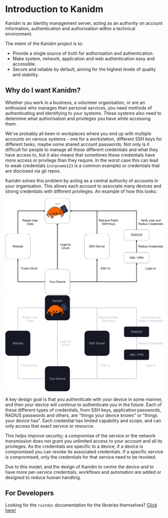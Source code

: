 # Introduction to Kanidm

Kanidm is an identity management server, acting as an authority on account information,
authentication and authorisation within a technical environment.

The intent of the Kanidm project is to:

- Provide a single source of truth for authorisation and authentication.
- Make system, network, application and web authentication easy and accessible.
- Secure and reliable by default, aiming for the highest levels of quality and stability.

## Why do I want Kanidm?

Whether you work in a business, a volunteer organisation, or are an enthusiast who manages their
personal services, you need methods of authenticating and identifying to your systems. These systems
also need to determine what authorisation and privileges you have while accessing them.

We've probably all been in workplaces where you end up with multiple accounts on various systems -
one for a workstation, different SSH keys for different tasks, maybe some shared account passwords.
Not only is it difficult for people to manage all these different credentials and what they have
access to, but it also means that sometimes these credentials have more access or privilege than
they require. In the worst case this can lead to weak credentials (`corpname123` is a common
example) or credentials that are disclosed via git repos.

Kanidm solves this problem by acting as a central authority of accounts in your organisation. This
allows each account to associate many devices and strong credentials with different privileges. An
example of how this looks:

<img src="images/KanidmUseCases-Light.png" alt="Kanidm Use Case Diagram" class="light-mode-only" />
<img src="images/KanidmUseCases-Dark.png" alt="Kanidm Use Case Diagram" class="dark-mode-only" />

A key design goal is that you authenticate with your device in some manner, and then your device
will continue to authenticate you in the future. Each of these different types of credentials, from
SSH keys, application passwords, RADIUS passwords and others, are "things your device knows" or
"things your device has". Each credential has limited capability and scope, and can only access that
exact service or resource.

This helps improve security; a compromise of the service or the network transmission does not grant
you unlimited access to your account and all its privileges. As the credentials are specific to a
device, if a device is compromised you can revoke its associated credentials. If a specific service
is compromised, only the credentials for that service need to be revoked.

Due to this model, and the design of Kanidm to centre the device and to have more per-service
credentials, workflows and automation are added or designed to reduce human handling.

## For Developers

Looking for the `rustdoc` documentation for the libraries themselves?
[Click here!](https://kanidm.com/documentation/)
